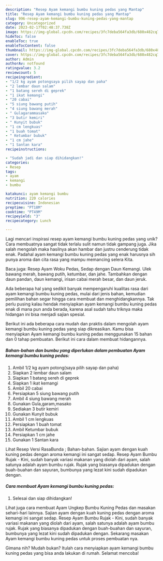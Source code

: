 ```yaml
---
description: "Resep Ayam kemangi bumbu kuning pedas yang Mantap"
title: "Resep Ayam kemangi bumbu kuning pedas yang Mantap"
slug: 996-resep-ayam-kemangi-bumbu-kuning-pedas-yang-mantap
category: Uncategorized
date: 2023-02-17T02:48:37.738Z
image: https://img-global.cpcdn.com/recipes/3fc7deba564fa3db/680x482cq70/ayam-kemangi-bumbu-kuning-pedas-foto-resep-utama.jpg
hideToc: false
enableToc: true
enableTocContent: false
thumbnail: https://img-global.cpcdn.com/recipes/3fc7deba564fa3db/680x482cq70/ayam-kemangi-bumbu-kuning-pedas-foto-resep-utama.jpg
cover: https://img-global.cpcdn.com/recipes/3fc7deba564fa3db/680x482cq70/ayam-kemangi-bumbu-kuning-pedas-foto-resep-utama.jpg
author: Admin
authorAv: notfound
ratingvalue: 3.2
reviewcount: 5
recipeingredient:
- "1/2 kg ayam potongsaya pilih sayap dan paha"
- "2 lembar daun salam"
- "1 batang sereh di geprek"
- "1 ikat kemangi"
- "20 cabai"
- "5 siung bawang putih"
- "4 siung bawang merah"
- " Gulagarammasako"
- "3 butir kemiri"
- " Kunyit bubuk"
- "1 cm lengkuas"
- "1 buah tomat"
- " Ketumbar bubuk"
- "1 cm jahe"
- "1 Santan kara"
recipeinstructions:

- "Sudah jadi dan siap dihidangkan!"
categories:
- Resep
tags:
- ayam
- kemangi
- bumbu

katakunci: ayam kemangi bumbu 
nutrition: 220 calories
recipecuisine: Indonesian
preptime: "PT18M"
cooktime: "PT49M"
recipeyield: "3"
recipecategory: Lunch

---
```





Lagi mencari inspirasi resep ayam kemangi bumbu kuning pedas yang unik? Cara membuatnya sangat tidak terlalu sulit namun tidak gampang juga. Jika salah mengolah maka hasilnya akan hambar dan justru cenderung tidak enak. Padahal ayam kemangi bumbu kuning pedas yang enak harusnya sih punya aroma dan cita rasa yang mampu memancing selera Kita.





Baca juga: Resep Ayam Woku Pedas, Sedap dengan Daun Kemangi. Ulek bawang merah, bawang putih, ketumbar, dan jahe. Tambahkan dengan daun pandan, daun kemangi, irisan cabai merah besar, dan daun jeruk.

Ada beberapa hal yang sedikit banyak mempengaruhi kualitas rasa dari ayam kemangi bumbu kuning pedas, mulai dari jenis bahan, kemudian pemilihan bahan segar hingga cara membuat dan menghidangkannya. Tak perlu pusing kalau hendak menyiapkan ayam kemangi bumbu kuning pedas enak di mana pun anda berada, karena asal sudah tahu triknya maka hidangan ini bisa menjadi sajian spesial.






Berikut ini ada beberapa cara mudah dan praktis dalam mengolah ayam kemangi bumbu kuning pedas yang siap dikreasikan. Kamu bisa menyiapkan Ayam kemangi bumbu kuning pedas menggunakan 15 bahan dan 0 tahap pembuatan. Berikut ini cara dalam membuat hidangannya.

<!--inarticleads1-->

##### Bahan-bahan dan bumbu yang diperlukan dalam pembuatan Ayam kemangi bumbu kuning pedas:

1. Ambil 1/2 kg ayam potong(saya pilih sayap dan paha)
1. Siapkan 2 lembar daun salam
1. Siapkan 1 batang sereh di geprek
1. Siapkan 1 ikat kemangi
1. Ambil 20 cabai
1. Persiapkan 5 siung bawang putih
1. Ambil 4 siung bawang merah
1. Gunakan  Gula,garam,masako
1. Sediakan 3 butir kemiri
1. Gunakan  Kunyit bubuk
1. Ambil 1 cm lengkuas
1. Persiapkan 1 buah tomat
1. Ambil  Ketumbar bubuk
1. Persiapkan 1 cm jahe
1. Gunakan 1 Santan kara


Lihat Resep Versi RasaBunda ; Bahan-bahan. Sajian ayam dengan kuah kuning pedas dengan aroma kemangi ini sangat sedap. Resep Ayam Bumbu Rujak - Kini, sudah banyak variasi makanan yang diolah dari ayam, salah satunya adalah ayam bumbu rujak. Rujak yang biasanya dipadukan dengan buah-buahan dan sayuran, bumbunya yang lezat kini sudah dipadukan dengan. 

<!--inarticleads2-->

##### Cara membuat Ayam kemangi bumbu kuning pedas:


1. Selesai dan siap dihidangkan!

Lihat juga cara membuat Ayam Ungkep Bumbu Kuning Pedas dan masakan sehari-hari lainnya. Sajian ayam dengan kuah kuning pedas dengan aroma kemangi ini sangat sedap. Resep Ayam Bumbu Rujak - Kini, sudah banyak variasi makanan yang diolah dari ayam, salah satunya adalah ayam bumbu rujak. Rujak yang biasanya dipadukan dengan buah-buahan dan sayuran, bumbunya yang lezat kini sudah dipadukan dengan. Sekarang masakan Ayam kemangi bumbu kuning pedas untuk proses pembuatan nya. 

Gimana nih? Mudah bukan? Itulah cara menyiapkan ayam kemangi bumbu kuning pedas yang bisa anda lakukan di rumah. Selamat mencoba!
